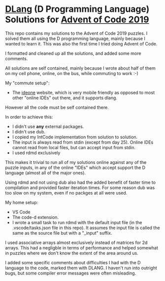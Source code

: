 # [DLang](https://dlang.org/) (D Programming Language) Solutions for [Advent of Code 2019](https://adventofcode.com/2019)

This repo contains my solutions to the Advent of Code 2019 puzzles.
I solved them all using the D programming language, mainly because I wanted to learn it.  This was also the first time I tried doing Advent of Code.

I formatted and cleaned up all the solutions, and added some more comments.

All solutions are self contained, mainly because I wrote about half of them on my cell phone, online, on the bus, while commuting to work :-)

My "commute setup":
* The [ideone](https://ideone.com) website, which is very mobile friendly as opposed to most other "online IDEs" out there, and it supports dlang.  

However all the code must be self contained there.

In order to achieve this:
- I didn't use **any** external packages.
- I didn't use dub.
- I copied my IntCode implementation from solution to solution.
- The input is always read from stdin (except from day 25). Online IDEs cannot read from local files, but can accept input from stdin.
- I used rdmd exclusively

This makes it trivial to run all of my solutions online against any of the puzzle inputs, in any of the online "IDEs" which accept support the D language (almost all of the major ones).

Using rdmd and not using dub also had the added benefit of faster time to compilation and provided faster iteration times. For some reason dub was too slow on my system, even if no packges at all were used.

My home setup:
* VS Code
* The code-d extension.  
* I wrote a small task to run rdmd with the default input file (in the .vscode/tasks.json file in this repo). It assumes the input file is called the same as the source file but with a "_input" suffix.

I used associative arrays almost exclusively instead of matrices for 2d arrays. This had a negligble in terms of performance and helped somewhat in puzzles where we don't know the extent of the area around us.

I added some specific comments about difficulties I had with the D language to the code, marked them with DLANG.  I haven't run into outright bugs, but some compiler error messages were often misleading.
